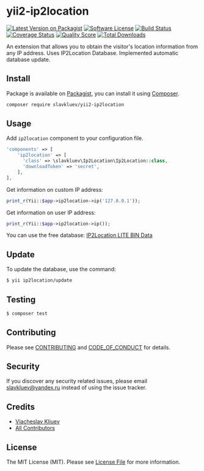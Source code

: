 # yii2-ip2location

[![Latest Version on Packagist][ico-version]][link-packagist]
[![Software License][ico-license]](LICENSE.md)
[![Build Status][ico-travis]][link-travis]
[![Coverage Status][ico-scrutinizer]][link-scrutinizer]
[![Quality Score][ico-code-quality]][link-code-quality]
[![Total Downloads][ico-downloads]][link-downloads]

An extension that allows you to obtain the visitor's location information from any IP address. Uses IP2Location Database.
Implemented automatic database update.

## Install

Package is available on [Packagist](https://packagist.org/packages/slavkluev/yii2-ip2location),
you can install it using [Composer](http://getcomposer.org).

``` bash
composer require slavkluev/yii2-ip2location
```

## Usage

Add `ip2location` component to your configuration file.

``` php
'components' => [
    'ip2location' => [
      'class' => \slavkluev\Ip2Location\Ip2Location::class,
      'downloadToken' => 'secret',
    ],
],
```

Get information on custom IP address:

``` php
print_r(Yii::$app->ip2location->ip('127.0.0.1'));
```

Get information on user IP address:

``` php
print_r(Yii::$app->ip2location->ip());
```

You can use the free database: [IP2Location LITE BIN Data](https://lite.ip2location.com)

## Update

To update the database, use the command:

``` bash
$ yii ip2location/update
```

## Testing

``` bash
$ composer test
```

## Contributing

Please see [CONTRIBUTING](CONTRIBUTING.md) and [CODE_OF_CONDUCT](CODE_OF_CONDUCT.md) for details.

## Security

If you discover any security related issues, please email slavkluev@yandex.ru instead of using the issue tracker.

## Credits

- [Viacheslav Kliuev][link-author]
- [All Contributors][link-contributors]

## License

The MIT License (MIT). Please see [License File](LICENSE.md) for more information.

[ico-version]: https://img.shields.io/packagist/v/slavkluev/yii2-ip2location.svg?style=flat-square
[ico-license]: https://img.shields.io/badge/license-MIT-brightgreen.svg?style=flat-square
[ico-travis]: https://img.shields.io/travis/slavkluev/yii2-ip2location/master.svg?style=flat-square
[ico-scrutinizer]: https://img.shields.io/scrutinizer/coverage/g/slavkluev/yii2-ip2location.svg?style=flat-square
[ico-code-quality]: https://img.shields.io/scrutinizer/g/slavkluev/yii2-ip2location.svg?style=flat-square
[ico-downloads]: https://img.shields.io/packagist/dt/slavkluev/yii2-ip2location.svg?style=flat-square

[link-packagist]: https://packagist.org/packages/slavkluev/yii2-ip2location
[link-travis]: https://travis-ci.org/slavkluev/yii2-ip2location
[link-scrutinizer]: https://scrutinizer-ci.com/g/slavkluev/yii2-ip2location/code-structure
[link-code-quality]: https://scrutinizer-ci.com/g/slavkluev/yii2-ip2location
[link-downloads]: https://packagist.org/packages/slavkluev/yii2-ip2location
[link-author]: https://github.com/slavkluev
[link-contributors]: ../../contributors
